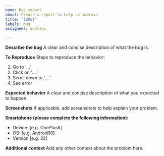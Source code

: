 ```yaml
---
name: Bug report
about: Create a report to help us improve
title: "[BUG]"
labels: bug
assignees: drblaui

---
```


**Describe the bug**
A clear and concise description of what the bug is.

**To Reproduce**
Steps to reproduce the behavior:
1. Go to '...'
2. Click on '....'
3. Scroll down to '....'
4. See error

**Expected behavior**
A clear and concise description of what you expected to happen.

**Screenshots**
If applicable, add screenshots to help explain your problem.

**Smartphone (please complete the following information):**
 - Device: [e.g. OnePlus6]
 - OS: [e.g. Android10]
 - Version [e.g. 22]

**Additional context**
Add any other context about the problem here.

